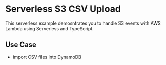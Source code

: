 <!--
title: 'AWS Lambda S3 event example (NodeJS & Typescript)'
description: 'This example demonstrates how to setup AWS Lambda for S3 events with Typescript.'
platform: AWS
language: TypeScript
authorLink: 'https://github.com/cyberworkz/examples/bookcategory-upload'
authorName: 'Haiko van der Schaaf'
-->
# Serverless S3 CSV Upload

This serverless example demosntrates you to handle S3 events with AWS Lambda using Serverless and TypeScript.

## Use Case
- import CSV files into DynamoDB

